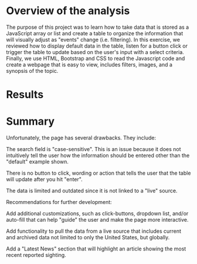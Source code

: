 # Overview of the analysis

The purpose of this project was to learn how to take data that is stored as a JavaScript array or list and create a table to organize the information that will visually adjust as "events" change (i.e. filtering). In this exercise, we reviewed how to display default data in the table, listen for a button click or trigger the table to update based on the user's input with a select criteria. Finally, we use HTML, Bootstrap and CSS to read the Javascript code and create a webpage that is easy to view, includes filters, images, and a synopsis of the topic.

# Results


# Summary

Unfortunately, the page has several drawbacks. They include:

The search field is "case-sensitive". This is an issue because it does not intuitively tell the user how the information should be entered other than the "default" example shown.

There is no button to click, wording or action that tells the user that the table will update after you hit "enter".

The data is limited and outdated since it is not linked to a "live" source.

Recommendations for further development:

Add additional customizations, such as click-buttons, dropdown list, and/or auto-fill that can help "guide" the user and make the page more interactive.

Add functionality to pull the data from a live source that includes current and archived data not limited to only the United States, but globally.

Add a "Latest News" section that will highlight an article showing the most recent reported sighting.
